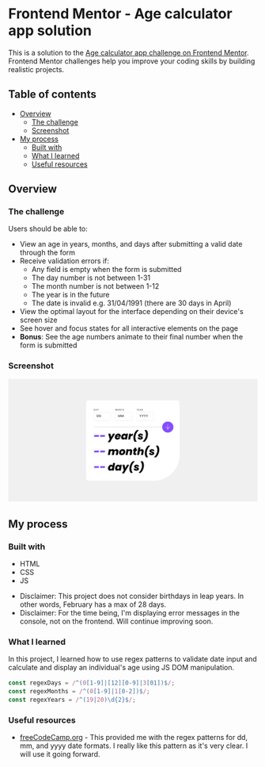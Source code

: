 # Frontend Mentor - Age calculator app solution

This is a solution to the [Age calculator app challenge on Frontend Mentor](https://www.frontendmentor.io/challenges/age-calculator-app-dF9DFFpj-Q). Frontend Mentor challenges help you improve your coding skills by building realistic projects. 

## Table of contents

- [Overview](#overview)
  - [The challenge](#the-challenge)
  - [Screenshot](#screenshot)
- [My process](#my-process)
  - [Built with](#built-with)
  - [What I learned](#what-i-learned)
  - [Useful resources](#useful-resourses)

## Overview

### The challenge

Users should be able to:

- View an age in years, months, and days after submitting a valid date through the form
- Receive validation errors if:
  - Any field is empty when the form is submitted
  - The day number is not between 1-31
  - The month number is not between 1-12
  - The year is in the future
  - The date is invalid e.g. 31/04/1991 (there are 30 days in April)
- View the optimal layout for the interface depending on their device's screen size
- See hover and focus states for all interactive elements on the page
- **Bonus**: See the age numbers animate to their final number when the form is submitted

### Screenshot

![Age Calculator](age_calculator.png)

## My process

### Built with

- HTML
- CSS
- JS
* Disclaimer: This project does not consider birthdays in leap years. In other words, February has a max of 28 days.
* Disclaimer: For the time being, I'm displaying error messages in the console, not on the frontend. Will continue improving soon.

### What I learned

In this project, I learned how to use regex patterns to validate date input and calculate and display an individual's age using JS DOM manipulation.

```js
const regexDays = /^(0[1-9]|[12][0-9]|3[01])$/;
const regexMonths = /^(0[1-9]|1[0-2])$/;
const regexYears = /^(19|20)\d{2}$/;
```

### Useful resources

- [freeCodeCamp.org](https://www.freecodecamp.org/news/regex-for-date-formats-what-is-the-regular-expression-for-matching-dates/#howtomatchdateswithregularexpressionsexample2) - This provided me with the regex patterns for dd, mm, and yyyy date formats. I really like this pattern as it's very clear. I will use it going forward.